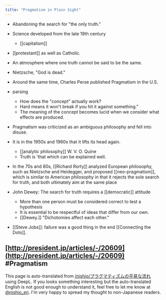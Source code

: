 ```yaml
---
title: "Pragmatism in Plain Sight"
---
```


- Abandoning the search for "the only truth."

- Science developed from the late 19th century
    - [[capitalism]]
- [[protestant]] as well as Catholic.
- An atmosphere where one truth cannot be said to be the same.
- Nietzsche, "God is dead."
- Around the same time, Charles Perse published Pragmatism in the U.S.
- parsing
    - How does the "concept" actually work?
    - Hard means it won't break if you hit it against something."
    - The meaning of the concept becomes lucid when we consider what effects are produced.
- Pragmatism was criticized as an ambiguous philosophy and fell into disuse.
- It is in the 1950s and 1960s that it lifts its head again.
    - [[analytic philosophy]] W. V. O. Quine
    - Truth is 'that which can be explained well.
- In the 70s and 80s, [[Richard Rorty]] analyzed European philosophy, such as Nietzsche and Heidegger, and proposed [[neo-pragmatism]], which is similar to American philosophy in that it rejects the sole search for truth, and both ultimately aim at the same place
- John Dewey: The search for truth requires a [[democratic]] attitude
    - More than one person must be considered correct to test a hypothesis
    - It is essential to be respectful of ideas that differ from our own.
    - [[Dewey.]] "Dichotomies affect each other."
- [[Steve Jobs]]: failure was a good thing in the end [[Connecting the Dots]].

[http://president.jp/articles/-/20609](http://president.jp/articles/-/20609)
#Pragmatism
---
This page is auto-translated from [/nishio/プラグマティズムの平易な流れ](https://scrapbox.io/nishio/プラグマティズムの平易な流れ) using DeepL. If you looks something interesting but the auto-translated English is not good enough to understand it, feel free to let me know at [@nishio_en](https://twitter.com/nishio_en). I'm very happy to spread my thought to non-Japanese readers.